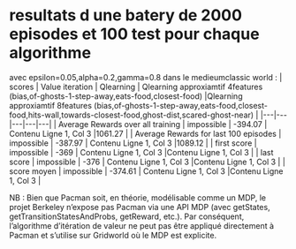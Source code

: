# resultats d une batery de 2000 episodes et 100 test pour chaque algorithme
avec epsilon=0.05,alpha=0.2,gamma=0.8 dans le medieumclassic world : 
| scores | Value iteration | Qlearning | Qlearning approxiamtif 4features (bias,of-ghosts-1-step-away,eats-food,closest-food) |Qlearning approxiamtif 8features (bias,of-ghosts-1-step-away,eats-food,closest-food,hits-wall,towards-closest-food,ghost-dist,scared-ghost-near) |
|---|---|---|---|---|
| Average Rewards over all training | impossible | -394.07 | Contenu Ligne 1, Col 3 |1061.27 |
| Average Rewards for last 100 episodes | impossible | -387.97 | Contenu Ligne 1, Col 3 |1089.12 |
| first score | impossible | -369 | Contenu Ligne 1, Col 3 |Contenu Ligne 1, Col 3 |
| last score | impossible | -376 | Contenu Ligne 1, Col 3 |Contenu Ligne 1, Col 3 |
| score moyen | impossible |  -374.61 | Contenu Ligne 1, Col 3 |Contenu Ligne 1, Col 3 |


NB : Bien que Pacman soit, en théorie, modélisable comme un MDP, le projet Berkeley n’expose pas Pacman via une API MDP (avec getStates, getTransitionStatesAndProbs, getReward, etc.). Par conséquent, l’algorithme d’itération de valeur ne peut pas être appliqué directement à Pacman et s’utilise sur Gridworld où le MDP est explicite.

